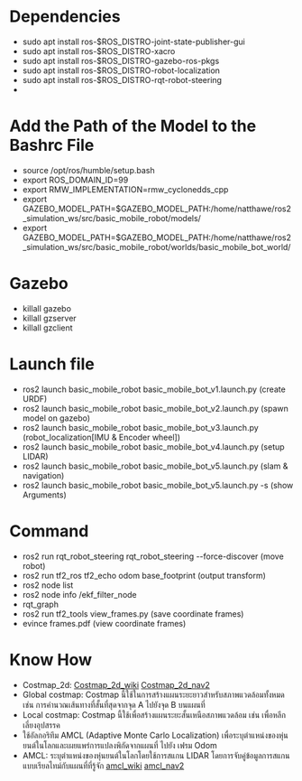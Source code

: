 # Dependencies
 - sudo apt install ros-$ROS_DISTRO-joint-state-publisher-gui
 - sudo apt install ros-$ROS_DISTRO-xacro
 - sudo apt install ros-$ROS_DISTRO-gazebo-ros-pkgs
 - sudo apt install ros-$ROS_DISTRO-robot-localization
 - sudo apt install ros-$ROS_DISTRO-rqt-robot-steering
 - 

# Add the Path of the Model to the Bashrc File
 - source /opt/ros/humble/setup.bash
 - export ROS_DOMAIN_ID=99
 - export RMW_IMPLEMENTATION=rmw_cyclonedds_cpp
 - export GAZEBO_MODEL_PATH=$GAZEBO_MODEL_PATH:/home/natthawe/ros2_simulation_ws/src/basic_mobile_robot/models/
 - export GAZEBO_MODEL_PATH=$GAZEBO_MODEL_PATH:/home/natthawe/ros2_simulation_ws/src/basic_mobile_robot/worlds/basic_mobile_bot_world/

# Gazebo
 - killall gazebo
 - killall gzserver
 - killall gzclient

# Launch file
 - ros2 launch basic_mobile_robot basic_mobile_bot_v1.launch.py (create URDF)
 - ros2 launch basic_mobile_robot basic_mobile_bot_v2.launch.py (spawn model on gazebo)
 - ros2 launch basic_mobile_robot basic_mobile_bot_v3.launch.py (robot_localization[IMU & Encoder wheel])
 - ros2 launch basic_mobile_robot basic_mobile_bot_v4.launch.py (setup LIDAR)
 - ros2 launch basic_mobile_robot basic_mobile_bot_v5.launch.py (slam & navigation)
 - ros2 launch basic_mobile_robot basic_mobile_bot_v5.launch.py -s (show Arguments)

# Command
 - ros2 run rqt_robot_steering rqt_robot_steering --force-discover (move robot)
 - ros2 run tf2_ros tf2_echo odom base_footprint (output transform)
 - ros2 node list
 - ros2 node info /ekf_filter_node
 - rqt_graph
 - ros2 run tf2_tools view_frames.py (save coordinate frames)
 - evince frames.pdf (view coordinate frames)

# Know How
 - Costmap_2d: [Costmap_2d_wiki](http://wiki.ros.org/costmap_2d) [Costmap_2d_nav2](https://docs.nav2.org/configuration/packages/configuring-costmaps.html)
 - Global costmap: Costmap นี้ใช้ในการสร้างแผนระยะยาวสำหรับสภาพแวดล้อมทั้งหมด เช่น การคำนวณเส้นทางที่สั้นที่สุดจากจุด A ไปยังจุด B บนแผนที่
 - Local costmap: Costmap นี้ใช้เพื่อสร้างแผนระยะสั้นเหนือสภาพแวดล้อม เช่น เพื่อหลีกเลี่ยงอุปสรรค
 - ใช้อัลกอริทึม AMCL (Adaptive Monte Carlo Localization) เพื่อระบุตำแหน่งของหุ่นยนต์ในโลกและเผยแพร่การแปลงพิกัดจากแผนที่ ไปยัง เฟรม Odom
 - AMCL: ระบุตำแหน่งของหุ่นยนต์ในโลกโดยใช้การสแกน LIDAR โดยการจับคู่ข้อมูลการสแกนแบบเรียลไทม์กับแผนที่ที่รู้จัก [amcl_wiki](http://wiki.ros.org/amcl) [amcl_nav2](https://docs.nav2.org/configuration/packages/configuring-amcl.html)
